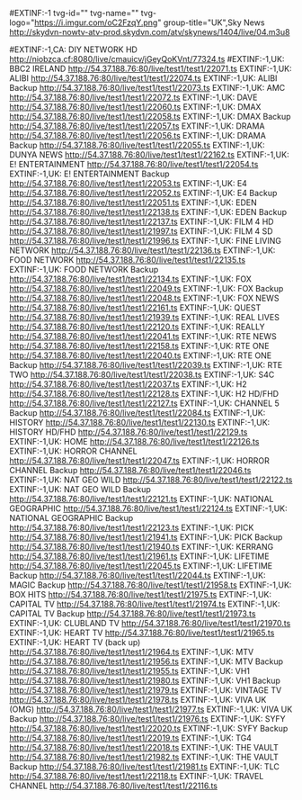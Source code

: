 


#EXTINF:-1 tvg-id="" tvg-name="" tvg-logo="https://i.imgur.com/oC2FzqY.png" group-title="UK",Sky News
http://skydvn-nowtv-atv-prod.skydvn.com/atv/skynews/1404/live/04.m3u8


#EXTINF:-1,CA: DIY NETWORK HD
http://niobzca.cf:8080/live/cmauicv/jGeyQoKVnt/77324.ts
#EXTINF:-1,UK: BBC2 IRELAND
http://54.37.188.76:80/live/test1/test1/22071.ts
EXTINF:-1,UK: ALIBI
http://54.37.188.76:80/live/test1/test1/22074.ts
EXTINF:-1,UK: ALIBI Backup
http://54.37.188.76:80/live/test1/test1/22073.ts
EXTINF:-1,UK: AMC
http://54.37.188.76:80/live/test1/test1/22072.ts
EXTINF:-1,UK: DAVE
http://54.37.188.76:80/live/test1/test1/22060.ts
EXTINF:-1,UK: DMAX
http://54.37.188.76:80/live/test1/test1/22058.ts
EXTINF:-1,UK: DMAX Backup
http://54.37.188.76:80/live/test1/test1/22057.ts
EXTINF:-1,UK: DRAMA
http://54.37.188.76:80/live/test1/test1/22056.ts
EXTINF:-1,UK: DRAMA Backup
http://54.37.188.76:80/live/test1/test1/22055.ts
EXTINF:-1,UK: DUNYA NEWS
http://54.37.188.76:80/live/test1/test1/22162.ts
EXTINF:-1,UK: E! ENTERTAINMENT
http://54.37.188.76:80/live/test1/test1/22054.ts
EXTINF:-1,UK: E! ENTERTAINMENT Backup
http://54.37.188.76:80/live/test1/test1/22053.ts
EXTINF:-1,UK: E4
http://54.37.188.76:80/live/test1/test1/22052.ts
EXTINF:-1,UK: E4 Backup
http://54.37.188.76:80/live/test1/test1/22051.ts
EXTINF:-1,UK: EDEN
http://54.37.188.76:80/live/test1/test1/22138.ts
EXTINF:-1,UK: EDEN Backup
http://54.37.188.76:80/live/test1/test1/22137.ts
EXTINF:-1,UK: FILM 4 HD
http://54.37.188.76:80/live/test1/test1/21997.ts
EXTINF:-1,UK: FILM 4 SD
http://54.37.188.76:80/live/test1/test1/21996.ts
EXTINF:-1,UK: FINE LIVING NETWORK
http://54.37.188.76:80/live/test1/test1/22136.ts
EXTINF:-1,UK: FOOD NETWORK
http://54.37.188.76:80/live/test1/test1/22135.ts
EXTINF:-1,UK: FOOD NETWORK Backup
http://54.37.188.76:80/live/test1/test1/22134.ts
EXTINF:-1,UK: FOX
http://54.37.188.76:80/live/test1/test1/22049.ts
EXTINF:-1,UK: FOX Backup
http://54.37.188.76:80/live/test1/test1/22048.ts
EXTINF:-1,UK: FOX NEWS
http://54.37.188.76:80/live/test1/test1/22161.ts
EXTINF:-1,UK: QUEST
http://54.37.188.76:80/live/test1/test1/21939.ts
EXTINF:-1,UK: REAL LIVES
http://54.37.188.76:80/live/test1/test1/22120.ts
EXTINF:-1,UK: REALLY
http://54.37.188.76:80/live/test1/test1/22041.ts
EXTINF:-1,UK: RTE NEWS
http://54.37.188.76:80/live/test1/test1/22158.ts
EXTINF:-1,UK: RTE ONE
http://54.37.188.76:80/live/test1/test1/22040.ts
EXTINF:-1,UK: RTE ONE Backup
http://54.37.188.76:80/live/test1/test1/22039.ts
EXTINF:-1,UK: RTE TWO
http://54.37.188.76:80/live/test1/test1/22038.ts
EXTINF:-1,UK: S4C
http://54.37.188.76:80/live/test1/test1/22037.ts
EXTINF:-1,UK: H2
http://54.37.188.76:80/live/test1/test1/22128.ts
EXTINF:-1,UK: H2 HD/FHD
http://54.37.188.76:80/live/test1/test1/22127.ts
EXTINF:-1,UK: CHANNEL 5 Backup
http://54.37.188.76:80/live/test1/test1/22084.ts
EXTINF:-1,UK: HISTORY
http://54.37.188.76:80/live/test1/test1/22130.ts
EXTINF:-1,UK: HISTORY HD/FHD
http://54.37.188.76:80/live/test1/test1/22129.ts
EXTINF:-1,UK: HOME
http://54.37.188.76:80/live/test1/test1/22126.ts
EXTINF:-1,UK: HORROR CHANNEL
http://54.37.188.76:80/live/test1/test1/22047.ts
EXTINF:-1,UK: HORROR CHANNEL Backup
http://54.37.188.76:80/live/test1/test1/22046.ts
EXTINF:-1,UK: NAT GEO WILD
http://54.37.188.76:80/live/test1/test1/22122.ts
EXTINF:-1,UK: NAT GEO WILD Backup
http://54.37.188.76:80/live/test1/test1/22121.ts
EXTINF:-1,UK: NATIONAL GEOGRAPHIC
http://54.37.188.76:80/live/test1/test1/22124.ts
EXTINF:-1,UK: NATIONAL GEOGRAPHIC Backup
http://54.37.188.76:80/live/test1/test1/22123.ts
EXTINF:-1,UK: PICK
http://54.37.188.76:80/live/test1/test1/21941.ts
EXTINF:-1,UK: PICK Backup
http://54.37.188.76:80/live/test1/test1/21940.ts
EXTINF:-1,UK: KERRANG
http://54.37.188.76:80/live/test1/test1/21961.ts
EXTINF:-1,UK: LIFETIME
http://54.37.188.76:80/live/test1/test1/22045.ts
EXTINF:-1,UK: LIFETIME Backup
http://54.37.188.76:80/live/test1/test1/22044.ts
EXTINF:-1,UK: MAGIC Backup
http://54.37.188.76:80/live/test1/test1/21958.ts
EXTINF:-1,UK: BOX HITS
http://54.37.188.76:80/live/test1/test1/21975.ts
EXTINF:-1,UK: CAPITAL TV
http://54.37.188.76:80/live/test1/test1/21974.ts
EXTINF:-1,UK: CAPITAL TV Backup
http://54.37.188.76:80/live/test1/test1/21973.ts
EXTINF:-1,UK: CLUBLAND TV
http://54.37.188.76:80/live/test1/test1/21970.ts
EXTINF:-1,UK: HEART TV
http://54.37.188.76:80/live/test1/test1/21965.ts
EXTINF:-1,UK: HEART TV (back up)
http://54.37.188.76:80/live/test1/test1/21964.ts
EXTINF:-1,UK: MTV
http://54.37.188.76:80/live/test1/test1/21956.ts
EXTINF:-1,UK: MTV Backup
http://54.37.188.76:80/live/test1/test1/21955.ts
EXTINF:-1,UK: VH1
http://54.37.188.76:80/live/test1/test1/21980.ts
EXTINF:-1,UK: VH1 Backup
http://54.37.188.76:80/live/test1/test1/21979.ts
EXTINF:-1,UK: VINTAGE TV
http://54.37.188.76:80/live/test1/test1/21978.ts
EXTINF:-1,UK: VIVA UK (OMG)
http://54.37.188.76:80/live/test1/test1/21977.ts
EXTINF:-1,UK: VIVA UK Backup
http://54.37.188.76:80/live/test1/test1/21976.ts
EXTINF:-1,UK: SYFY
http://54.37.188.76:80/live/test1/test1/22020.ts
EXTINF:-1,UK: SYFY Backup
http://54.37.188.76:80/live/test1/test1/22019.ts
EXTINF:-1,UK: TG4
http://54.37.188.76:80/live/test1/test1/22018.ts
EXTINF:-1,UK: THE VAULT
http://54.37.188.76:80/live/test1/test1/21982.ts
EXTINF:-1,UK: THE VAULT Backup
http://54.37.188.76:80/live/test1/test1/21981.ts
EXTINF:-1,UK: TLC
http://54.37.188.76:80/live/test1/test1/22118.ts
EXTINF:-1,UK: TRAVEL CHANNEL
http://54.37.188.76:80/live/test1/test1/22116.ts

